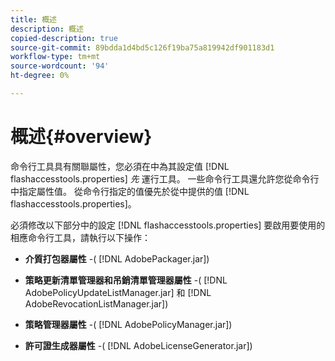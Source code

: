 ```yaml
---
title: 概述
description: 概述
copied-description: true
source-git-commit: 89bdda1d4bd5c126f19ba75a819942df901183d1
workflow-type: tm+mt
source-wordcount: '94'
ht-degree: 0%

---
```



# 概述{#overview}

命令行工具具有關聯屬性，您必須在中為其設定值 [!DNL flashaccesstools.properties] *先* 運行工具。 一些命令行工具還允許您從命令行中指定屬性值。 從命令行指定的值優先於從中提供的值 [!DNL flashaccesstools.properties]。

必須修改以下部分中的設定 [!DNL flashaccesstools.properties] 要啟用要使用的相應命令行工具，請執行以下操作：

* **介質打包器屬性** -( [!DNL AdobePackager.jar])

* **策略更新清單管理器和吊銷清單管理器屬性** -( [!DNL AdobePolicyUpdateListManager.jar] 和 [!DNL AdobeRevocationListManager.jar])

* **策略管理器屬性** -( [!DNL AdobePolicyManager.jar])

* **許可證生成器屬性** -( [!DNL AdobeLicenseGenerator.jar])


